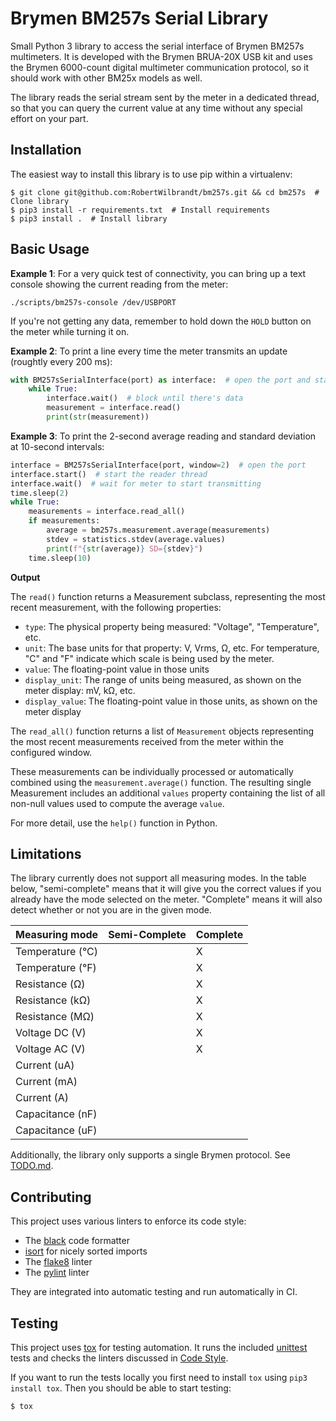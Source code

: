 Brymen BM257s Serial Library
============================

Small Python 3 library to access the serial interface of Brymen BM257s multimeters. It is developed with the Brymen BRUA-20X USB kit and uses the Brymen 6000-count digital multimeter communication protocol, so it should work with other BM25x models as well.

The library reads the serial stream sent by the meter in a dedicated thread, so that you can query the current value at any time without any special effort on your part.

Installation
------------

The easiest way to install this library is to use pip within a virtualenv:

```console
$ git clone git@github.com:RobertWilbrandt/bm257s.git && cd bm257s  # Clone library
$ pip3 install -r requirements.txt  # Install requirements
$ pip3 install .  # Install library
```

Basic Usage
-----------
**Example 1**: For a very quick test of connectivity, you can bring up a text console showing the current reading from the meter:

```console
./scripts/bm257s-console /dev/USBPORT
```

If you're not getting any data, remember to hold down the `HOLD` button on the meter while turning it on.

**Example 2**: To print a line every time the meter transmits an update (roughtly every 200 ms):

```python
with BM257sSerialInterface(port) as interface:  # open the port and start the reader thread
	while True:
		interface.wait()  # block until there's data
		measurement = interface.read()
		print(str(measurement))
```

**Example 3**: To print the 2-second average reading and standard deviation at 10-second intervals:

```python
interface = BM257sSerialInterface(port, window=2)  # open the port
interface.start()  # start the reader thread
interface.wait()  # wait for meter to start transmitting
time.sleep(2)
while True:
	measurements = interface.read_all()
	if measurements:
		average = bm257s.measurement.average(measurements)
		stdev = statistics.stdev(average.values)
		print(f"{str(average)} SD={stdev}")
	time.sleep(10)
```

**Output**

The `read()` function returns a Measurement subclass, representing the most recent measurement, with the following properties:

- `type`: The physical property being measured: "Voltage", "Temperature", etc.
- `unit`: The base units for that property: V, Vrms, Ω, etc.  For temperature, "C" and "F" indicate which scale is being used by the meter.
- `value`: The floating-point value in those units
- `display_unit`: The range of units being measured, as shown on the meter display: mV, kΩ, etc.
- `display_value`: The floating-point value in those units, as shown on the meter display

The `read_all()` function returns a list of `Measurement` objects representing the most recent measurements received from the meter within the configured window.

These measurements can be individually processed or automatically combined using the `measurement.average()` function.  The resulting single Measurement includes an additional `values` property containing the list of all non-null values used to compute the average `value`.

For more detail, use the `help()` function in Python.

Limitations
-----------

The library currently does not support all measuring modes. In the table below, "semi-complete" means that it will give you the correct values if you already have the mode selected on the meter.  "Complete" means it will also detect whether or not you are in the given mode.

| Measuring mode   | Semi-Complete | Complete|
|------------------|:-------------:|---------|
| Temperature (°C) |               | X       |
| Temperature (°F) |               | X       |
| Resistance (Ω)   |               | X       |
| Resistance (kΩ)  |               | X       |
| Resistance (MΩ)  |               | X       |
| Voltage DC (V)   |               | X       |
| Voltage AC (V)   |               | X       |
| Current (uA)     |               |         |
| Current (mA)     |               |         |
| Current (A)      |               |         |
| Capacitance (nF) |               |         |
| Capacitance (uF) |               |         |

Additionally, the library only supports a single Brymen protocol.  See [TODO.md](TODO.md).

Contributing
------------

This project uses various linters to enforce its code style:

- The [black](https://black.readthedocs.io/en/stable/) code formatter
- [isort](https://pycqa.github.io/isort/) for nicely sorted imports
- The [flake8](https://flake8.pycqa.org/en/latest/) linter
- The [pylint](https://www.pylint.org/) linter

They are integrated into automatic testing and run automatically in CI.

Testing
-------

This project uses [tox](https://tox.readthedocs.io/en/latest/) for testing automation. It runs the included [unittest](https://docs.python.org/3/library/unittest.html) tests and checks the linters discussed in [Code Style](#code-style).

If you want to run the tests locally you first need to install ```tox``` using ```pip3 install tox```. Then you should be able to start testing:

```console
$ tox
```
